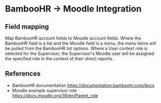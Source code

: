 # BambooHR -> Moodle Integration

## Field mapping
Map BambooHR account fields to Moodle account fields.
Where the BambooHR field is a _list_ and the Moodle field is a _menu_, the _menu_ items will be pulled from the BambooHR _list_ options.
Where a User context role is selected for the Supervisor, the Supervisor's Moodle user will be assigned the specified role in the context of their direct reports.

## References
* BambooHR documentation https://documentation.bamboohr.com/docs
* Moodle example supervisor role https://docs.moodle.org/36/en/Parent_role
